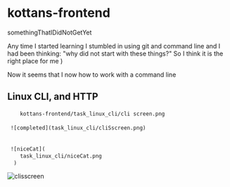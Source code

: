 # kottans-frontend
somethingThatIDidNotGetYet

Any time I started learning I stumbled in using git and command line and I had been thinking: "why did not start with these things?"
So I think it is the right place for me )

Now it seems that I now how to work with a command line

## Linux CLI, and HTTP

        kottans-frontend/task_linux_cli/cli screen.png

     ![completed](task_linux_cli/cliSscreen.png)

     
     ![niceCat](
        task_linux_cli/niceCat.png
      )

![clisscreen](https://user-images.githubusercontent.com/29075777/48319000-9ba5ce00-e610-11e8-9c87-c4fcf7fac756.png)
